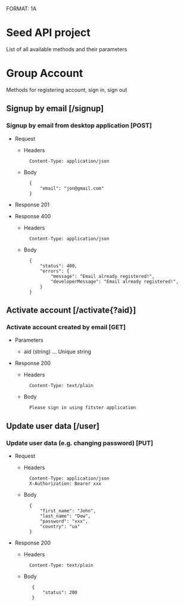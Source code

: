FORMAT: 1A

# Seed API project
List of all available methods and their parameters


# Group Account
Methods for registering account, sign in, sign out

## Signup by email [/signup]
### Signup by email from desktop application [POST]

+ Request

    + Headers

            Content-Type: application/json

    + Body

            {
                "email": "jon@gmail.com"
            }

+ Response 201
            
+ Response 400

    + Headers

            Content-Type: application/json

    + Body

            {
                "status": 400,
                "errors": {
                    "message": "Email already registered!",
                    "developerMessage": "Email already registered!",
                }
            }

                        
## Activate account [/activate{?aid}]
### Activate account created by email [GET]

+ Parameters
    
    + aid (string) ... Unique string
        
+ Response 200 
    
    + Headers
    
            Content-Type: text/plain
    
    + Body
            
            Please sign in using fitster application
            
## Update user data [/user]
### Update user data (e.g. changing password) [PUT]

+ Request

    + Headers

            Content-Type: application/json
            X-Authorization: Bearer xxx
            
    + Body
    
            {
                "first_name": "John",
                "last_name": "Dow",
                "password": "xxx",
                "country": "ua"
            }
        
+ Response 200 
    
    + Headers
    
            Content-Type: text/plain
    
    + Body

             {
                 "status": 200
             }
